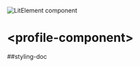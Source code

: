 ![LitElement component](https://img.shields.io/badge/litElement-component-blue.svg)

# \<profile-component>

##styling-doc